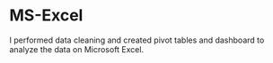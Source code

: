 # MS-Excel
I performed data cleaning and created pivot tables and dashboard to analyze the data on Microsoft Excel.
